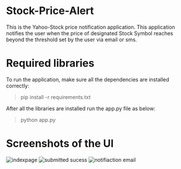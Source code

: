 # Stock-Price-Alert

This is the Yahoo-Stock price notification application. This application notifies the user when the price of designated Stock Symbol reaches beyond the threshold set by the user via email or sms.  

# Required libraries
To run the application, make sure all the dependencies are installed correctly:
> pip install -r requirements.txt

After all the libraries are installed run the app.py file as below:
> python app.py

# Screenshots of the UI

![indexpage](https://user-images.githubusercontent.com/69409610/234303387-0d3d408e-6650-4150-b934-85461c79b359.JPG)
![submitted sucess](https://user-images.githubusercontent.com/69409610/234303456-99ed51fa-7fb2-4a13-bb8d-20eca67db875.JPG)
![notifiaction email](https://user-images.githubusercontent.com/69409610/234303477-4847e142-ea6e-43d8-bccb-9dd69bb15c95.JPG)
